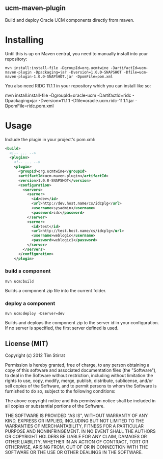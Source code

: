 ucm-maven-plugin
----------------

Build and deploy Oracle UCM components directly from maven.

Installing
==========

Until this is up on Maven central, you need to manually install into your repository:

```
mvn install:install-file -DgroupId=org.ucmtwine -DartifactId=ucm-maven-plugin -Dpackaging=jar -Dversion=1.0.0-SNAPSHOT -Dfile=ucm-maven-plugin-1.0.0-SNAPSHOT.jar -DpomFile=pom.xml
```

You also need RIDC 11.1.1 in your repository which you can install like so:

mvn install:install-file -DgroupId=oracle-ucm -DartifactId=ridc -Dpackaging=jar -Dversion=11.1.1 -Dfile=oracle.ucm.ridc-11.1.1.jar -DpomFile=ridc.pom.xml

Usage
=====

Include the plugin in your project's pom.xml:

```xml
<build>
  <!-- ... -->
  <plugins>
    <!-- ... -->
    <plugin>
      <groupId>org.ucmtwine</groupId>
      <artifactId>ucm-maven-plugin</artifactId>
      <version>1.0.0-SNAPSHOT</version>
      <configuration>
        <servers>
          <server>
            <id>dev</id>
            <url>http://dev.host.name/cs/idcplg</url>
            <username>sysadmin</username>
            <password>idc</password>
          </server>
          <server>
            <id>test</id>
            <url>http://test.host.name/cs/idcplg</url>
            <username>weblogic</username>
            <password>weblogic1</password>
          </server>
        </servers>
      </configuration>
    </plugin>
```

### build a component

`mvn ucm:build`

Builds a component zip file into the current folder.

### deploy a component

`mvn ucm:deploy -Dserver=dev`

Builds and deploys the component zip to the server id in your configuration. If no server is specified, the first server defined is used.

License (MIT)
-------------

Copyright (c) 2012 Tim Stirrat

Permission is hereby granted, free of charge, to any person obtaining a copy of this software and associated documentation files (the "Software"), to deal in the Software without restriction, including without limitation the rights to use, copy, modify, merge, publish, distribute, sublicense, and/or sell copies of the Software, and to permit persons to whom the Software is furnished to do so, subject to the following conditions:

The above copyright notice and this permission notice shall be included in all copies or substantial portions of the Software.

THE SOFTWARE IS PROVIDED "AS IS", WITHOUT WARRANTY OF ANY KIND, EXPRESS OR IMPLIED, INCLUDING BUT NOT LIMITED TO THE WARRANTIES OF MERCHANTABILITY, FITNESS FOR A PARTICULAR PURPOSE AND NONINFRINGEMENT. IN NO EVENT SHALL THE AUTHORS OR COPYRIGHT HOLDERS BE LIABLE FOR ANY CLAIM, DAMAGES OR OTHER LIABILITY, WHETHER IN AN ACTION OF CONTRACT, TORT OR OTHERWISE, ARISING FROM, OUT OF OR IN CONNECTION WITH THE SOFTWARE OR THE USE OR OTHER DEALINGS IN THE SOFTWARE.

